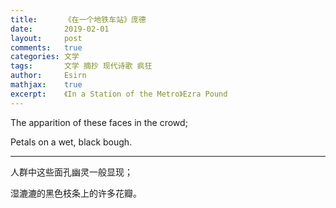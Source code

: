 ```yaml
---
title:		《在一个地铁车站》庞德
date:		2019-02-01
layout:		post
comments:	true
categories: 文学
tags:		文学 摘抄 现代诗歌 疯狂
author:		Esirn
mathjax:	true
excerpt: 	《In a Station of the Metro》Ezra Pound
---
```


The apparition of these faces in the crowd;

Petals on a wet, black bough.

---

人群中这些面孔幽灵一般显现；

湿漉漉的黑色枝条上的许多花瓣。
